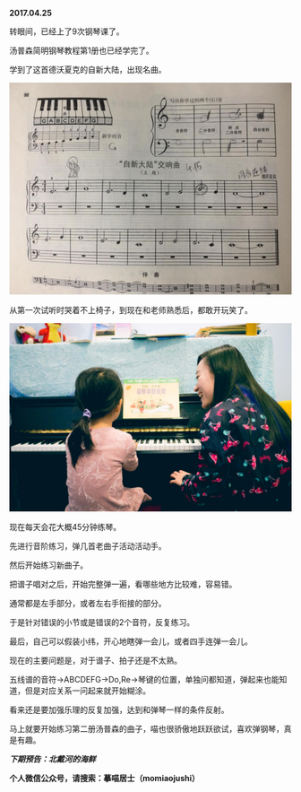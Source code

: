 
          
            
**2017.04.25**

转眼间，已经上了9次钢琴课了。

汤普森简明钢琴教程第1册也已经学完了。

学到了这首德沃夏克的自新大陆，出现名曲。




![](img/51001-668cc36fb1e0090d.JPG)




从第一次试听时哭着不上椅子，到现在和老师熟悉后，都敢开玩笑了。




![](img/51001-096106032fddc972.jpg)




现在每天会花大概45分钟练琴。

先进行音阶练习，弹几首老曲子活动活动手。

然后开始练习新曲子。

把谱子唱对之后，开始完整弹一遍，看哪些地方比较难，容易错。

通常都是左手部分，或者左右手衔接的部分。

于是针对错误的小节或是错误的2个音符，反复练习。

最后，自己可以假装小纬，开心地瞎弹一会儿，或者四手连弹一会儿。

现在的主要问题是，对于谱子、拍子还是不太熟。

五线谱的音符-&gt;ABCDEFG-&gt;Do,Re-&gt;琴键的位置，单独问都知道，弹起来也能知道，但是对应关系一问起来就开始糊涂。

看来还是要加强乐理的反复加强，达到和弹琴一样的条件反射。

马上就要开始练习第二册汤普森的曲子，喵也很骄傲地跃跃欲试，喜欢弹钢琴，真是有趣。


***下期预告：北戴河的海鲜***


**个人微信公众号，请搜索：摹喵居士（momiaojushi）**

          
        